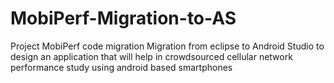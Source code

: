 # MobiPerf-Migration-to-AS
Project MobiPerf code migration
Migration from eclipse to Android Studio to design an application that will help in 
crowdsourced cellular network performance study using android based smartphones 
